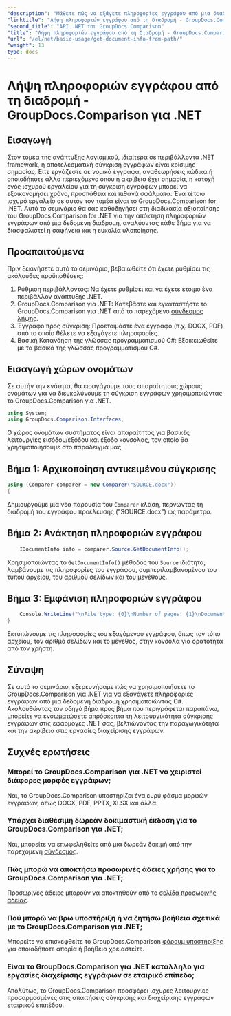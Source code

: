 ```yaml
---
"description": "Μάθετε πώς να εξάγετε πληροφορίες εγγράφου από μια διαδρομή χρησιμοποιώντας το GroupDocs.Comparison για .NET. Εύκολα βήματα για αποτελεσματική διαχείριση εγγράφων σε C#."
"linktitle": "Λήψη πληροφοριών εγγράφου από τη διαδρομή - GroupDocs.Comparison για .NET"
"second_title": "API .NET του GroupDocs.Comparison"
"title": "Λήψη πληροφοριών εγγράφου από τη διαδρομή - GroupDocs.Comparison για .NET"
"url": "/el/net/basic-usage/get-document-info-from-path/"
"weight": 13
type: docs
---
```

# Λήψη πληροφοριών εγγράφου από τη διαδρομή - GroupDocs.Comparison για .NET

## Εισαγωγή
Στον τομέα της ανάπτυξης λογισμικού, ιδιαίτερα σε περιβάλλοντα .NET framework, η αποτελεσματική σύγκριση εγγράφων είναι κρίσιμης σημασίας. Είτε εργάζεστε σε νομικά έγγραφα, αναθεωρήσεις κώδικα ή οποιοδήποτε άλλο περιεχόμενο όπου η ακρίβεια έχει σημασία, η κατοχή ενός ισχυρού εργαλείου για τη σύγκριση εγγράφων μπορεί να εξοικονομήσει χρόνο, προσπάθεια και πιθανά σφάλματα. Ένα τέτοιο ισχυρό εργαλείο σε αυτόν τον τομέα είναι το GroupDocs.Comparison for .NET. Αυτό το σεμινάριο θα σας καθοδηγήσει στη διαδικασία αξιοποίησης του GroupDocs.Comparison for .NET για την απόκτηση πληροφοριών εγγράφων από μια δεδομένη διαδρομή, αναλύοντας κάθε βήμα για να διασφαλιστεί η σαφήνεια και η ευκολία υλοποίησης.
## Προαπαιτούμενα
Πριν ξεκινήσετε αυτό το σεμινάριο, βεβαιωθείτε ότι έχετε ρυθμίσει τις ακόλουθες προϋποθέσεις:
1. Ρύθμιση περιβάλλοντος: Να έχετε ρυθμίσει και να έχετε έτοιμο ένα περιβάλλον ανάπτυξης .NET.
2. GroupDocs.Comparison για .NET: Κατεβάστε και εγκαταστήστε το GroupDocs.Comparison για .NET από το παρεχόμενο [σύνδεσμος λήψης](https://releases.groupdocs.com/comparison/net/).
3. Έγγραφο προς σύγκριση: Προετοιμάστε ένα έγγραφο (π.χ. DOCX, PDF) από το οποίο θέλετε να εξαγάγετε πληροφορίες.
4. Βασική Κατανόηση της γλώσσας προγραμματισμού C#: Εξοικειωθείτε με τα βασικά της γλώσσας προγραμματισμού C#.

## Εισαγωγή χώρων ονομάτων
Σε αυτήν την ενότητα, θα εισαγάγουμε τους απαραίτητους χώρους ονομάτων για να διευκολύνουμε τη σύγκριση εγγράφων χρησιμοποιώντας το GroupDocs.Comparison για .NET.
```csharp
using System;
using GroupDocs.Comparison.Interfaces;
```

Ο χώρος ονομάτων συστήματος είναι απαραίτητος για βασικές λειτουργίες εισόδου/εξόδου και έξοδο κονσόλας, τον οποίο θα χρησιμοποιήσουμε στο παράδειγμά μας.

## Βήμα 1: Αρχικοποίηση αντικειμένου σύγκρισης
```csharp
using (Comparer comparer = new Comparer("SOURCE.docx"))
{
```
Δημιουργούμε μια νέα παρουσία του `Comparer` κλάση, περνώντας τη διαδρομή του εγγράφου προέλευσης ("SOURCE.docx") ως παράμετρο.
## Βήμα 2: Ανάκτηση πληροφοριών εγγράφου
```csharp
    IDocumentInfo info = comparer.Source.GetDocumentInfo();
```
Χρησιμοποιώντας το `GetDocumentInfo()` μέθοδος του `Source` ιδιότητα, λαμβάνουμε τις πληροφορίες του εγγράφου, συμπεριλαμβανομένου του τύπου αρχείου, του αριθμού σελίδων και του μεγέθους.
## Βήμα 3: Εμφάνιση πληροφοριών εγγράφου
```csharp
    Console.WriteLine("\nFile type: {0}\nNumber of pages: {1}\nDocument size: {2} bytes", info.FileType, info.PageCount, info.Size);
}
```
Εκτυπώνουμε τις πληροφορίες του εξαγόμενου εγγράφου, όπως τον τύπο αρχείου, τον αριθμό σελίδων και το μέγεθος, στην κονσόλα για ορατότητα από τον χρήστη.

## Σύναψη
Σε αυτό το σεμινάριο, εξερευνήσαμε πώς να χρησιμοποιήσετε το GroupDocs.Comparison για .NET για να εξαγάγετε πληροφορίες εγγράφων από μια δεδομένη διαδρομή χρησιμοποιώντας C#. Ακολουθώντας τον οδηγό βήμα προς βήμα που περιγράφεται παραπάνω, μπορείτε να ενσωματώσετε απρόσκοπτα τη λειτουργικότητα σύγκρισης εγγράφων στις εφαρμογές .NET σας, βελτιώνοντας την παραγωγικότητα και την ακρίβεια στις εργασίες διαχείρισης εγγράφων.
## Συχνές ερωτήσεις
### Μπορεί το GroupDocs.Comparison για .NET να χειριστεί διάφορες μορφές εγγράφων;
Ναι, το GroupDocs.Comparison υποστηρίζει ένα ευρύ φάσμα μορφών εγγράφων, όπως DOCX, PDF, PPTX, XLSX και άλλα.
### Υπάρχει διαθέσιμη δωρεάν δοκιμαστική έκδοση για το GroupDocs.Comparison για .NET;
Ναι, μπορείτε να επωφεληθείτε από μια δωρεάν δοκιμή από την παρεχόμενη [σύνδεσμος](https://releases.groupdocs.com/).
### Πώς μπορώ να αποκτήσω προσωρινές άδειες χρήσης για το GroupDocs.Comparison για .NET;
Προσωρινές άδειες μπορούν να αποκτηθούν από το [σελίδα προσωρινής άδειας](https://purchase.groupdocs.com/temporary-license/).
### Πού μπορώ να βρω υποστήριξη ή να ζητήσω βοήθεια σχετικά με το GroupDocs.Comparison για .NET;
Μπορείτε να επισκεφθείτε το GroupDocs.Comparison [φόρουμ υποστήριξης](https://forum.groupdocs.com/c/comparison/12) για οποιαδήποτε απορία ή βοήθεια χρειαστείτε.
### Είναι το GroupDocs.Comparison για .NET κατάλληλο για εργασίες διαχείρισης εγγράφων σε εταιρικό επίπεδο;
Απολύτως, το GroupDocs.Comparison προσφέρει ισχυρές λειτουργίες προσαρμοσμένες στις απαιτήσεις σύγκρισης και διαχείρισης εγγράφων εταιρικού επιπέδου.